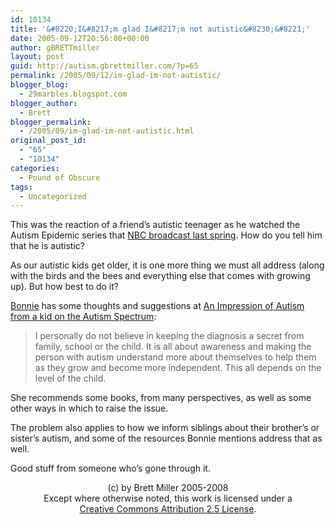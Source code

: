 ```yaml
---
id: 10134
title: '&#8220;I&#8217;m glad I&#8217;m not autistic&#8230;&#8221;'
date: 2005-09-12T20:56:00+00:00
author: gBRETTmiller
layout: post
guid: http://autism.gbrettmiller.com/?p=65
permalink: /2005/09/12/im-glad-im-not-autistic/
blogger_blog:
  - 29marbles.blogspot.com
blogger_author:
  - Brett
blogger_permalink:
  - /2005/09/im-glad-im-not-autistic.html
original_post_id:
  - "65"
  - "10134"
categories:
  - Pound of Obscure
tags:
  - Uncategorized
---
```

This was the reaction of a friend&#8217;s autistic teenager as he watched the Autism Epidemic series that [NBC broadcast last spring](http://www.autismspeaks.org/autism/menu/video.asp). How do you tell him that he is autistic?

As our autistic kids get older, it is one more thing we must all address (along with the birds and the bees and everything else that comes with growing up). But how best to do it?

[Bonnie](http://www.bellaonline.com/about/AutismSpectrumDisorders) has some thoughts and suggestions at [An Impression of Autism from a kid on the Autism Spectrum](http://www.bellaonline.com/articles/art35507.asp):

> I personally do not believe in keeping the diagnosis a secret from family, school or the child. It is all about awareness and making the person with autism understand more about themselves to help them as they grow and become more independent. This all depends on the level of the child.

She recommends some books, from many perspectives, as well as some other ways in which to raise the issue. 

The problem also applies to how we inform siblings about their brother&#8217;s or sister&#8217;s autism, and some of the resources Bonnie mentions address that as well.

Good stuff from someone who&#8217;s gone through it.

<div class="blogger-post-footer">
  <p align="center">
    (c) by Brett Miller 2005-2008<br /> Except where otherwise noted, this work is licensed under a<br /> <a href="http://creativecommons.org/licenses/by/2.5/" rel="license">Creative Commons Attribution 2.5 License</a>.
  </p>
</div>
